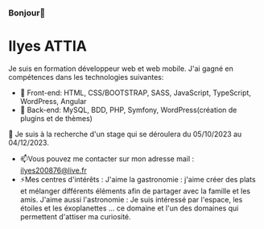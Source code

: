 ### Bonjour👋

# Ilyes ATTIA

Je suis en formation développeur web et web mobile. J'ai gagné en compétences dans les technologies suivantes:
- 🌱 Front-end:
  HTML, CSS/BOOTSTRAP, SASS, JavaScript, TypeScript, WordPress, Angular
- 🌱 Back-end:
  MySQL, BDD, PHP, Symfony, WordPress(création de plugins et de thèmes)

🤔 Je suis à la recherche d'un stage qui se déroulera du 05/10/2023 au 04/12/2023.
- 📫Vous pouvez me contacter sur mon adresse mail : ilyes200876@live.fr
- ⚡Mes centres d'intérêts :
  J'aime la gastronomie : j'aime créer des plats et mélanger différents éléments afin de partager avec la famille et les amis.
  J'aime aussi l'astronomie : Je suis intéressé par l'espace, les étoiles et les éxoplanettes ... ce domaine et l'un des domaines qui permettent d'attiser ma curiosité.

